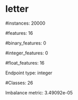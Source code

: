 # letter

#instances: 20000

#features: 16

  #binary_features: 0

  #integer_features: 0

  #float_features: 16

Endpoint type: integer

#Classes: 26

Imbalance metric: 3.49092e-05

